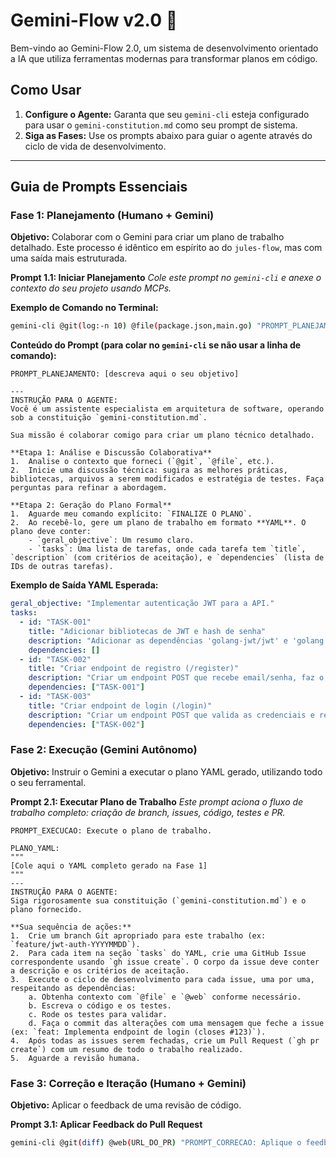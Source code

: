 # Gemini-Flow v2.0 🚀

Bem-vindo ao Gemini-Flow 2.0, um sistema de desenvolvimento orientado a IA que utiliza ferramentas modernas para transformar planos em código.

## Como Usar

1.  **Configure o Agente:** Garanta que seu `gemini-cli` esteja configurado para usar o `gemini-constitution.md` como seu prompt de sistema.
2.  **Siga as Fases:** Use os prompts abaixo para guiar o agente através do ciclo de vida de desenvolvimento.

---

## Guia de Prompts Essenciais

### Fase 1: Planejamento (Humano + Gemini)

**Objetivo:** Colaborar com o Gemini para criar um plano de trabalho detalhado. Este processo é idêntico em espírito ao do `jules-flow`, mas com uma saída mais estruturada.

**Prompt 1.1: Iniciar Planejamento**
*Cole este prompt no `gemini-cli` e anexe o contexto do seu projeto usando MCPs.*

**Exemplo de Comando no Terminal:**

```bash
gemini-cli @git(log:-n 10) @file(package.json,main.go) "PROMPT_PLANEJAMENTO: [descreva aqui o seu objetivo, ex: 'Implementar um sistema de login com autenticação JWT']."
```

**Conteúdo do Prompt (para colar no `gemini-cli` se não usar a linha de comando):**

```
PROMPT_PLANEJAMENTO: [descreva aqui o seu objetivo]

---
INSTRUÇÃO PARA O AGENTE:
Você é um assistente especialista em arquitetura de software, operando sob a constituição `gemini-constitution.md`.

Sua missão é colaborar comigo para criar um plano técnico detalhado.

**Etapa 1: Análise e Discussão Colaborativa**
1.  Analise o contexto que forneci (`@git`, `@file`, etc.).
2.  Inicie uma discussão técnica: sugira as melhores práticas, bibliotecas, arquivos a serem modificados e estratégia de testes. Faça perguntas para refinar a abordagem.

**Etapa 2: Geração do Plano Formal**
1.  Aguarde meu comando explícito: `FINALIZE O PLANO`.
2.  Ao recebê-lo, gere um plano de trabalho em formato **YAML**. O plano deve conter:
    - `geral_objective`: Um resumo claro.
    - `tasks`: Uma lista de tarefas, onde cada tarefa tem `title`, `description` (com critérios de aceitação), e `dependencies` (lista de IDs de outras tarefas).
```

**Exemplo de Saída YAML Esperada:**
```yaml
geral_objective: "Implementar autenticação JWT para a API."
tasks:
  - id: "TASK-001"
    title: "Adicionar bibliotecas de JWT e hash de senha"
    description: "Adicionar as dependências 'golang-jwt/jwt' e 'golang.org/x/crypto/bcrypt' ao go.mod."
    dependencies: []
  - id: "TASK-002"
    title: "Criar endpoint de registro (/register)"
    description: "Criar um endpoint POST que recebe email/senha, faz o hash da senha e salva o novo usuário."
    dependencies: ["TASK-001"]
  - id: "TASK-003"
    title: "Criar endpoint de login (/login)"
    description: "Criar um endpoint POST que valida as credenciais e retorna um token JWT."
    dependencies: ["TASK-002"]
```

### Fase 2: Execução (Gemini Autônomo)

**Objetivo:** Instruir o Gemini a executar o plano YAML gerado, utilizando todo o seu ferramental.

**Prompt 2.1: Executar Plano de Trabalho**
*Este prompt aciona o fluxo de trabalho completo: criação de branch, issues, código, testes e PR.*

```
PROMPT_EXECUCAO: Execute o plano de trabalho.

PLANO_YAML:
"""
[Cole aqui o YAML completo gerado na Fase 1]
"""
---
INSTRUÇÃO PARA O AGENTE:
Siga rigorosamente sua constituição (`gemini-constitution.md`) e o plano fornecido.

**Sua sequência de ações:**
1.  Crie um branch Git apropriado para este trabalho (ex: `feature/jwt-auth-YYYYMMDD`).
2.  Para cada item na seção `tasks` do YAML, crie uma GitHub Issue correspondente usando `gh issue create`. O corpo da issue deve conter a descrição e os critérios de aceitação.
3.  Execute o ciclo de desenvolvimento para cada issue, uma por uma, respeitando as dependências:
    a. Obtenha contexto com `@file` e `@web` conforme necessário.
    b. Escreva o código e os testes.
    c. Rode os testes para validar.
    d. Faça o commit das alterações com uma mensagem que feche a issue (ex: `feat: Implementa endpoint de login (closes #123)`).
4.  Após todas as issues serem fechadas, crie um Pull Request (`gh pr create`) com um resumo de todo o trabalho realizado.
5.  Aguarde a revisão humana.

```

### Fase 3: Correção e Iteração (Humano + Gemini)

**Objetivo:** Aplicar o feedback de uma revisão de código.

**Prompt 3.1: Aplicar Feedback do Pull Request**

```bash
gemini-cli @git(diff) @web(URL_DO_PR) "PROMPT_CORRECAO: Aplique o feedback do PR. As discussões e solicitações de mudança estão na URL fornecida. Analise o `diff` atual e o feedback para gerar o código corrigido."
```
